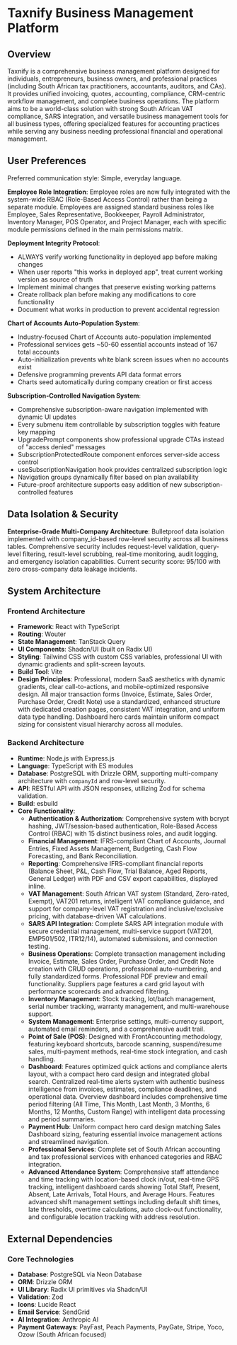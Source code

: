 # Taxnify Business Management Platform

## Overview
Taxnify is a comprehensive business management platform designed for individuals, entrepreneurs, business owners, and professional practices (including South African tax practitioners, accountants, auditors, and CAs). It provides unified invoicing, quotes, accounting, compliance, CRM-centric workflow management, and complete business operations. The platform aims to be a world-class solution with strong South African VAT compliance, SARS integration, and versatile business management tools for all business types, offering specialized features for accounting practices while serving any business needing professional financial and operational management.

## User Preferences
Preferred communication style: Simple, everyday language.

**Employee Role Integration**: Employee roles are now fully integrated with the system-wide RBAC (Role-Based Access Control) rather than being a separate module. Employees are assigned standard business roles like Employee, Sales Representative, Bookkeeper, Payroll Administrator, Inventory Manager, POS Operator, and Project Manager, each with specific module permissions defined in the main permissions matrix.

**Deployment Integrity Protocol**: 
- ALWAYS verify working functionality in deployed app before making changes
- When user reports "this works in deployed app", treat current working version as source of truth
- Implement minimal changes that preserve existing working patterns
- Create rollback plan before making any modifications to core functionality
- Document what works in production to prevent accidental regression

**Chart of Accounts Auto-Population System**: 
- Industry-focused Chart of Accounts auto-population implemented
- Professional services gets ~50-60 essential accounts instead of 167 total accounts
- Auto-initialization prevents white blank screen issues when no accounts exist
- Defensive programming prevents API data format errors
- Charts seed automatically during company creation or first access

**Subscription-Controlled Navigation System**: 
- Comprehensive subscription-aware navigation implemented with dynamic UI updates
- Every submenu item controllable by subscription toggles with feature key mapping
- UpgradePrompt components show professional upgrade CTAs instead of "access denied" messages
- SubscriptionProtectedRoute component enforces server-side access control
- useSubscriptionNavigation hook provides centralized subscription logic
- Navigation groups dynamically filter based on plan availability
- Future-proof architecture supports easy addition of new subscription-controlled features

## Data Isolation & Security
**Enterprise-Grade Multi-Company Architecture**: Bulletproof data isolation implemented with company_id-based row-level security across all business tables. Comprehensive security includes request-level validation, query-level filtering, result-level scrubbing, real-time monitoring, audit logging, and emergency isolation capabilities. Current security score: 95/100 with zero cross-company data leakage incidents.

## System Architecture

### Frontend Architecture
- **Framework**: React with TypeScript
- **Routing**: Wouter
- **State Management**: TanStack Query
- **UI Components**: Shadcn/UI (built on Radix UI)
- **Styling**: Tailwind CSS with custom CSS variables, professional UI with dynamic gradients and split-screen layouts.
- **Build Tool**: Vite
- **Design Principles**: Professional, modern SaaS aesthetics with dynamic gradients, clear call-to-actions, and mobile-optimized responsive design. All major transaction forms (Invoice, Estimate, Sales Order, Purchase Order, Credit Note) use a standardized, enhanced structure with dedicated creation pages, consistent VAT integration, and uniform data type handling. Dashboard hero cards maintain uniform compact sizing for consistent visual hierarchy across all modules.

### Backend Architecture
- **Runtime**: Node.js with Express.js
- **Language**: TypeScript with ES modules
- **Database**: PostgreSQL with Drizzle ORM, supporting multi-company architecture with `companyId` and row-level security.
- **API**: RESTful API with JSON responses, utilizing Zod for schema validation.
- **Build**: esbuild
- **Core Functionality**:
    - **Authentication & Authorization**: Comprehensive system with bcrypt hashing, JWT/session-based authentication, Role-Based Access Control (RBAC) with 15 distinct business roles, and audit logging.
    - **Financial Management**: IFRS-compliant Chart of Accounts, Journal Entries, Fixed Assets Management, Budgeting, Cash Flow Forecasting, and Bank Reconciliation.
    - **Reporting**: Comprehensive IFRS-compliant financial reports (Balance Sheet, P&L, Cash Flow, Trial Balance, Aged Reports, General Ledger) with PDF and CSV export capabilities, displayed inline.
    - **VAT Management**: South African VAT system (Standard, Zero-rated, Exempt), VAT201 returns, intelligent VAT compliance guidance, and support for company-level VAT registration and inclusive/exclusive pricing, with database-driven VAT calculations.
    - **SARS API Integration**: Complete SARS API integration module with secure credential management, multi-service support (VAT201, EMP501/502, ITR12/14), automated submissions, and connection testing.
    - **Business Operations**: Complete transaction management including Invoice, Estimate, Sales Order, Purchase Order, and Credit Note creation with CRUD operations, professional auto-numbering, and fully standardized forms. Professional PDF preview and email functionality. Suppliers page features a card grid layout with performance scorecards and advanced filtering.
    - **Inventory Management**: Stock tracking, lot/batch management, serial number tracking, warranty management, and multi-warehouse support.
    - **System Management**: Enterprise settings, multi-currency support, automated email reminders, and a comprehensive audit trail.
    - **Point of Sale (POS)**: Designed with FrontAccounting methodology, featuring keyboard shortcuts, barcode scanning, suspend/resume sales, multi-payment methods, real-time stock integration, and cash handling.
    - **Dashboard**: Features optimized quick actions and compliance alerts layout, with a compact hero card design and integrated global search. Centralized real-time alerts system with authentic business intelligence from invoices, estimates, compliance deadlines, and operational data. Overview dashboard includes comprehensive time period filtering (All Time, This Month, Last Month, 3 Months, 6 Months, 12 Months, Custom Range) with intelligent data processing and period summaries.
    - **Payment Hub**: Uniform compact hero card design matching Sales Dashboard sizing, featuring essential invoice management actions and streamlined navigation.
    - **Professional Services**: Complete set of South African accounting and tax professional services with enhanced categories and RBAC integration.
    - **Advanced Attendance System**: Comprehensive staff attendance and time tracking with location-based clock in/out, real-time GPS tracking, intelligent dashboard cards showing Total Staff, Present, Absent, Late Arrivals, Total Hours, and Average Hours. Features advanced shift management settings including default shift times, late thresholds, overtime calculations, auto clock-out functionality, and configurable location tracking with address resolution.

## External Dependencies

### Core Technologies
- **Database**: PostgreSQL via Neon Database
- **ORM**: Drizzle ORM
- **UI Library**: Radix UI primitives via Shadcn/UI
- **Validation**: Zod
- **Icons**: Lucide React
- **Email Service**: SendGrid
- **AI Integration**: Anthropic AI
- **Payment Gateways**: PayFast, Peach Payments, PayGate, Stripe, Yoco, Ozow (South African focused)